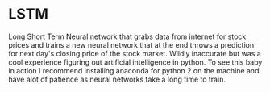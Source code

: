 # LSTM
Long Short Term Neural network that grabs data from internet for stock prices and trains a new neural network that at the end throws a prediction for next day's closing price of the stock market.  Wildly inaccurate but was a cool experience figuring out artificial intelligence in python.
To see this baby in action I recommend installing anaconda for python 2 on the machine and have alot of patience as neural networks take a long time to train.
